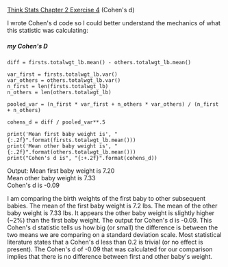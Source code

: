 [Think Stats Chapter 2 Exercise 4](http://greenteapress.com/thinkstats2/html/thinkstats2003.html#toc24) (Cohen's d)

I wrote Cohen's d code so I could better understand the mechanics of what this statistic was calculating:
##### my Cohen's D
```
diff = firsts.totalwgt_lb.mean() - others.totalwgt_lb.mean()

var_first = firsts.totalwgt_lb.var()
var_others = others.totalwgt_lb.var()
n_first = len(firsts.totalwgt_lb)
n_others = len(others.totalwgt_lb)

pooled_var = (n_first * var_first + n_others * var_others) / (n_first + n_others)

cohens_d = diff / pooled_var**.5

print('Mean first baby weight is', "{:.2f}".format(firsts.totalwgt_lb.mean()))
print('Mean other baby weight is', "{:.2f}".format(others.totalwgt_lb.mean()))
print("Cohen's d is", "{:+.2f}".format(cohens_d))
```
Output:
Mean first baby weight is 7.20 <br/>
Mean other baby weight is 7.33 <br/>
Cohen's d is -0.09

I am comparing the birth weights of the first baby to other subsequent babies. The mean of the first baby weight is 7.2 lbs.
The mean of the other baby weight is 7.33 lbs. It appears the other baby weight is slightly higher (~2%) than the first baby
weight. The output for Cohen's d is -0.09. This Cohen's d statistic tells us how big (or small) the difference is between
the two means we are comparing on a standard deviation scale. Most statistical literature states that a Cohen's d less than
0.2 is trivial (or no effect is present). The Cohen's d of -0.09 that was calculated for our comparison implies that there
is no difference between first and other baby's weight.

